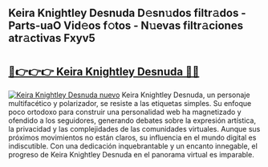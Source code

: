 ## Keira Knightley Desnuda D𝚎sn𝚞dos filtr𝚊dos - Parts-uaO Vid𝚎os f𝚘tos - N𝚞evas filtr𝚊ciones atr𝚊ctivas Fxyv5

# <h2><a href="http://mb9g7z3.tromn.icu/?c=Keira+Knightley+Desnuda">🔗👉👉👉 Keira Knightley Desnuda 🔗🔗</a></h2>

[![Keira Knightley Desnuda nuevo](https://i.imgur.com/pEAQMta.gif)](http://mb9g7z3.tromn.icu/?c=Keira+Knightley+Desnuda)
Keira Knightley Desnuda, un personaje multifacético y polarizador, se resiste a las etiquetas simples. Su enfoque poco ortodoxo para construir una personalidad web ha magnetizado y ofendido a los seguidores, generando debates sobre la expresión artística, la privacidad y las complejidades de las comunidades virtuales. Aunque sus próximos movimientos no están claros, su influencia en el mundo digital es indiscutible. Con una dedicación inquebrantable y un encanto innegable, el progreso de Keira Knightley Desnuda en el panorama virtual es imparable.
